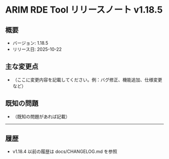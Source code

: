 # ARIM RDE Tool リリースノート v1.18.5

## 概要
- バージョン: 1.18.5
- リリース日: 2025-10-22

## 主な変更点
- （ここに変更内容を記載してください。例：バグ修正、機能追加、仕様変更など）

## 既知の問題
- （既知の問題があれば記載）

---

## 履歴
- v1.18.4 以前の履歴は docs/CHANGELOG.md を参照
